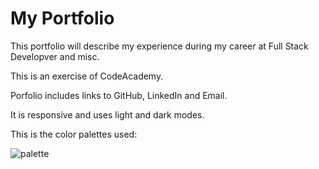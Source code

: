 # My Portfolio

This portfolio will describe my experience during my career at Full Stack Developver and misc.

This is an exercise of CodeAcademy.

Porfolio includes links to GitHub, LinkedIn and Email.

It is responsive and uses light and dark modes.

This is the color palettes used:

![palette](palette.jpg)
